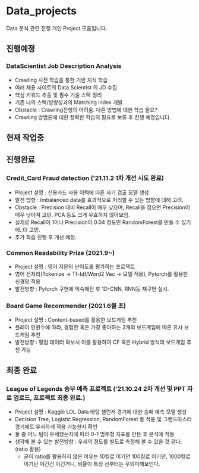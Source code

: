 # Data_projects

Data 분석 관련 진행 개인 Project 모음입니다.

## 진행예정

### DataScientist Job Description Analysis
- Crawling 사전 학습을 통한 기반 지식 학습
- 여러 채용 사이트의 Data Scientist 의 JD 수집
- 핵심 키워드 추출 및 필수 기술 스택 정리
- 기존 나의 스택/방향성과의 Matching index 개발.
- Obstacle : Crawling진행의 어려움. 다른 방법에 대한 학습 필요?
- Crawling 방법론에 대한 정확한 학습의 필요로 보류 후 진행 예정입니다.
 
## 현재 작업중


## 진행완료

### Credit_Card Fraud detection ('21.11.2 1차 개선 시도 완료)
- Project 설명 : 신용카드 사용 이력에 따른 사기 검출 모델 생성
- 발전 방향 : Imbalanced data를 효과적으로 처리할 수 있는 방향에 대해 고려.
- Obstacle : Precision 대비 Recall이 매우 낮으며, Recall을 잡으면 Precision이 매우 낮아져 고민. PCA 등도 크게 유효하지 않아보임.
- 실제로 Recall이 1이나 Precision이 0.04 정도인 RandomForest를 만들 수 있기에..더 고민.
- 추가 학습 진행 후 개선 예정.

### Common Readability Prize (2021.9~)
- Project 설명 : 영어 지문의 난이도를 평가하는 프로젝트
- 영어 전처리(Tokenize -> Tf-Idf/Word2 Vec -> 모델 적용), Pytorch를 활용한 신경망 적용
- 발전방향 : Pytorch 구현에 익숙해진 후 1D-CNN, RNN등 재구현 실시.

### Board Game Recommender (2021.6월 초)
- Project 설명 : Content-based를 활용한 보드게임 추천
- 플레이 인원수에 따라, 경험한 혹은 가장 좋아하는 3개의 보드게임에 따른 유사 보드게임 추천
- 발전방향 : 평점 데이터 확보시 이를 활용하여 CF 혹은 Hybrid 방식의 보드게임 추천 가능


## 최종 완료
### League of Legends 승부 예측 프로젝트 ('21.10.24 2차 개선 및 PPT 자료 업로드, 프로젝트 최종 완료.)
- Project 설명 : Kaggle LOL Data 바탕 챌린저 경기에 대한 승패 예측 모델 생성
- Decision Tree, Logistic Regression, RandomForest 등 적용 및 그랜드마스터 경기에도 유사하게 적용 가능한지 확인
- 둘 중 어느 팀이 우세했는지에 따라 0-1 범주형 지표를 만든 후 분석에 적용
- 생각해 볼 수 있는 발전방향 : 우세의 정도를 별도로 측정해 볼 수 있을 것 같다. (ratio 활용)
  - 굳이 ratio를 활용하지 않은 이유는 10킬로 이기던 100킬로 이기던, 1000킬로 이기던 이긴건 이긴거니, 비율이 특정 선부터는 무의미해보인다.


